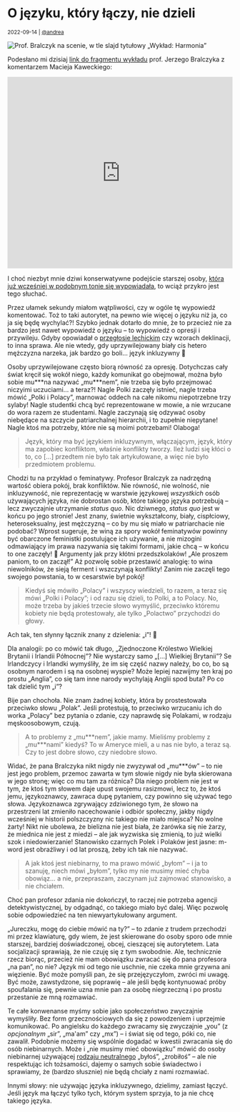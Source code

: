 # O języku, który łączy, nie dzieli

<small>2022-09-14 | [@andrea](/@andrea)</small>

![Prof. Bralczyk na scenie, w tle slajd tytułowy „Wykład: Harmonia”](/img-local/blog/bralczyk-harmonia.png)

Podesłano mi dzisiaj [link do fragmentu wykładu](https://www.facebook.com/watch/?v=1253316215424540)
prof. Jerzego Bralczyka z komentarzem Macieja Kaweckiego:

<p class="text-center"><iframe src="https://www.facebook.com/plugins/video.php?height=314&href=https%3A%2F%2Fwww.facebook.com%2Fkawecki.maciej%2Fvideos%2F1253316215424540%2F&show_text=true&width=560&t=0" style="max-width: 100%; width: 560px; height: 429px" style="border:none;overflow:hidden" scrolling="no" frameborder="0" allowfullscreen="true" allow="autoplay; clipboard-write; encrypted-media; picture-in-picture; web-share" allowFullScreen="true"></iframe></p>

I choć niezbyt mnie dziwi konserwatywne podejście starszej osoby,
[która już wcześniej w podobnym tonie się wypowiadała](https://ksiazki.wp.pl/w-tvp-wysmiewali-osoby-niebinarne-profesor-bralczyk-rozumie-dlaczego-6616979703601760a),
to wciąż przykro jest tego słuchać.

Przez ułamek sekundy miałom wątpliwości, czy w ogóle tę wypowiedź komentować.
Toż to taki autorytet, na pewno wie więcej o języku niż ja, co ja się będę wychylać?!
Szybko jednak dotarło do mnie, że to przecież nie za bardzo jest nawet wypowiedź o języku – to wypowiedź o opresji i przywileju.
Gdyby opowiadał o [przegłosie lechickim](https://pl.wikipedia.org/wiki/Przeg%C5%82os_lechicki) czy wzorach deklinacji, to inna sprawa.
Ale nie wtedy, gdy uprzywilejowany biały cis hetero mężczyzna narzeka, jak bardzo go boli… język inkluzywny 🤦‍

Osoby uprzywilejowane często biorą równość za opresję.
Dotychczas cały świat kręcił się wokół niego, każdy komunikat go obejmował, można było sobie mu\*\*\*na nazywać „mu\*\*\*nem”,
nie trzeba się było przejmować niczyimi uczuciami… a teraz?!
Nagle Polki zaczęły istnieć, nagle trzeba mówić „Polki i Polacy”, marnować oddech na całe nikomu niepotrzebne trzy sylaby!
Nagle studentki chcą być reprezentowane w mowie, a nie wrzucane do wora razem ze studentami.
Nagle zaczynają się odzywać osoby niebędące na szczycie patriarchalnej hierarchii, i to zupełnie niepytane!
Nagle ktoś ma potrzeby, które nie są moimi potrzebami! Olaboga!

> Język, który ma być językiem inkluzywnym, włączającym, język, który ma zapobiec konfliktom, właśnie konflikty tworzy.
> Ileż ludzi się kłóci o to, co \[…] przedtem nie było tak artykułowane, a więc nie było przedmiotem problemu.

Chodzi tu na przykład o feminatywy. Profesor Bralczyk za nadrzędną wartość obiera pokój, brak konfliktów.
Nie równość, nie wolność, nie inkluzywność, nie reprezentację w warstwie językowej _wszystkich_ osób używających języka,
nie dobrostan osób, które takiego języka potrzebują – lecz zwyczajnie utrzymanie _status quo_.
Nic dziwnego, _status quo_ jest w końcu po jego stronie! Jest znany, świetnie wykształcony,
biały, cispłciowy, heteroseksualny, jest mężczyzną – co by mu się miało w patriarchacie nie podobać?
Wprost sugeruje, że winą za spory wokół feminatywów powinny być obarczone feministki postulujące ich używanie,
a nie mizogini odmawiający im prawa nazywania się takimi formami, jakie chcą – w końcu to one zaczęły! 🤦
Argumenty jak przy kłótni przedszkolaków! „Ale proszem paniom, to on zaczął!”
Aż pozwolę sobie przestawić analogię: to wina niewolników, że sieją ferment i wszczynają konflikty!
Zanim nie zaczęli tego swojego powstania, to w cesarstwie był pokój!

> Kiedyś się mówiło „Polacy” i wszyscy wiedzieli, to razem, a teraz się mówi „Polki i Polacy”;
> i od razu się dzieli, to Polki, a to Polacy. No, może trzeba by jakieś trzecie słowo wymyślić,
> przeciwko któremu kobiety nie będą protestowały, ale tylko „Polactwo” przychodzi do głowy.

Ach tak, ten słynny łącznik znany z dzielenia: „i”! 🤦

Dla analogii: po co mówić tak długo, „Zjednoczone Królestwo Wielkiej Brytanii i Irlandii Północnej”?
Nie wystarczy samo „\[…] Wielkiej Brytanii”? Se Irlandczycy i Irlandki wymyśliły, że im się część nazwy należy,
bo co, bo są osobnym narodem i są na osobnej wyspie? Może lepiej nazwijmy ten kraj po prostu „Anglia”,
co się tam inne narody wychylają Anglii spod buta? Po co tak dzielić tym „i”?

Bije pan chochoła. Nie znam żadnej kobiety, która by prostestowała przeciwko słowu „Polak”.
Jeśli protestują, to przeciwko wrzucaniu ich do worka „Polacy” bez pytania o zdanie,
czy naprawdę się Polakami, w rodzaju męskoosobowym, czują.

> A to problemy z „mu\*\*\*nem”, jakie mamy. Mieliśmy problemy z „mu\*\*\*nami” kiedyś?
> To w Ameryce mieli, a u nas nie było, a teraz są. Czy to jest dobre słowo, czy niedobre słowo.

Widać, że pana Bralczyka nikt nigdy nie zwyzywał od „mu\*\*\*ów” – 
to nie jest jego problem, przemoc zawarta w tym słowie nigdy nie była skierowana w jego stronę;
więc co mu tam za różnica? Dla niego problem nie jest w tym, że ktoś tym słowem daje upust swojemu rasizmowi,
lecz to, że ktoś jemu, językoznawcy, zawraca dupę pytaniem, czy powinno się używać tego słowa.
Językoznawca zgrywający zdziwionego tym, że słowo na przestrzeni lat zmieniło nacechowanie i odbiór społeczny,
jakby nigdy wcześniej w historii polszczyzny nic takiego nie miało miejsca? No wolne żarty!
Nikt nie ubolewa, że bielizna nie jest biała, że żarówka się nie żarzy, że miednica nie jest z miedzi
– ale jak wyzwiska się zmienią, to już wielki szok i niedowierzanie!
Stanowisko czarnych Polek i Polaków jest jasne: m-word jest obraźliwy i od lat proszą, żeby ich tak nie nazywać.

> A jak ktoś jest niebinarny, to ma prawo mówić „byłom” – i ja to szanuję, niech mówi „byłom”,
> tylko my nie musimy mieć chyba obowiąz… a nie, przepraszam, zaczynam już zajmować stanowisko, a nie chciałem.

Choć pan profesor zdania nie dokończył, to raczej nie potrzeba agencji detektywistycznej,
by odgadnąć, co takiego miało być dalej. Więc pozwolę sobie odpowiedzieć na ten niewyartykułowany argument.

„Jureczku, mogę do ciebie mówić na ty?” – to zdanie z trudem przechodzi mi przez klawiaturę,
gdy wiem, że jest skierowane do osoby sporo ode mnie starszej, bardziej doświadczonej, obcej, cieszącej się autorytetem.
Lata socjalizacji sprawiają, że nie czuję się z tym swobodnie.
Ale, technicznie rzecz biorąc, przecież nie mam obowiązku zwracać się do pana profesora „na pan”, no nie?
Język mi od tego nie uschnie, nie czeka mnie grzywna ani więzienie.
Być może pomyśli pan, że się przejęzyczyłom, zwróci mi uwagę. Być może, zawstydzone, się poprawię –
ale jeśli będę kontynuować próby spoufalania się, pewnie uzna mnie pan za osobę niegrzeczną
i po prostu przestanie ze mną rozmawiać.

Te całe konwenanse myśmy sobie jako społeczeństwo zwyczajnie wymyśliły.
Bez form grzecznościowych da się z powodzeniem i uprzejmie komunikować.
Po angielsku do każdego zwracamy się zwyczajnie „you” (z _opcjonalnym_ „sir”, „ma'am” czy „mx”)
– i świat się od tego, póki co, nie zawalił.
Podobnie możemy się wspólnie dogadać w kwestii zwracania się do osób niebinarnych.
Może i „nie musimy mieć obowiązku” mówić do osoby niebinarnej używającej [rodzaju neutralnego](/rodzaj-neutralny)
„byłoś”, „zrobiłoś” – ale nie respektując ich tożsamości, dajemy o samych sobie świadectwo
i sprawiamy, że (bardzo słusznie) nie będą chciały z nami rozmawiać.

Innymi słowy: nie używając języka inkluzywnego, dzielimy, zamiast łączyć.
Jeśli język ma łączyć tylko tych, którym system sprzyja, to ja nie chcę takiego języka. 
